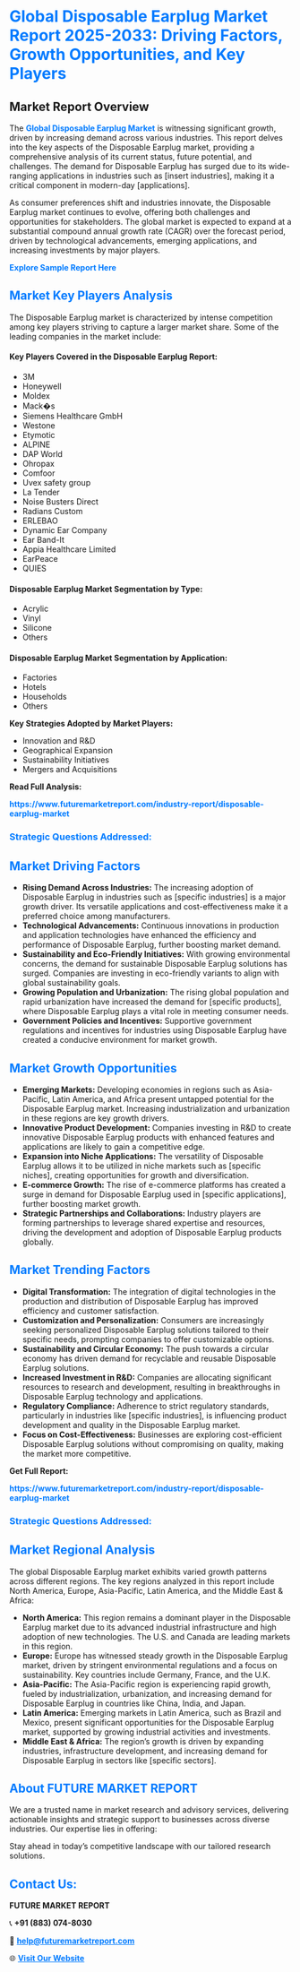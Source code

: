<h1 style="color: #007BFF;">Global Disposable Earplug Market Report 2025-2033: Driving Factors, Growth Opportunities, and Key Players</h1>

<section id="overview">
<h2>Market Report Overview</h2>
<p>The <a href="https://www.futuremarketreport.com/industry-report/disposable-earplug-market" style="color: #007BFF; text-decoration: none;"><strong>Global Disposable Earplug Market</strong></a> is witnessing significant growth, driven by increasing demand across various industries. This report delves into the key aspects of the Disposable Earplug market, providing a comprehensive analysis of its current status, future potential, and challenges. The demand for Disposable Earplug has surged due to its wide-ranging applications in industries such as [insert industries], making it a critical component in modern-day [applications].</p>
<p>As consumer preferences shift and industries innovate, the Disposable Earplug market continues to evolve, offering both challenges and opportunities for stakeholders. The global market is expected to expand at a substantial compound annual growth rate (CAGR) over the forecast period, driven by technological advancements, emerging applications, and increasing investments by major players.</p>
</section>

<section id="overview">
<p><a href="https://www.futuremarketreport.com/request-sample/reportId=55926" style="color: #007BFF; text-decoration: none;"><strong>Explore Sample Report Here</strong></a></p>
</section>

<section id="key-players">
<h2 style="color: #007BFF;">Market Key Players Analysis</h2>
<p>The Disposable Earplug market is characterized by intense competition among key players striving to capture a larger market share. Some of the leading companies in the market include:</p>
<h4>Key Players Covered in the Disposable Earplug Report:</h4>
<ul><li>3M</li><li>Honeywell</li><li>Moldex</li><li>Mack�s</li><li>Siemens Healthcare GmbH</li><li>Westone</li><li>Etymotic</li><li>ALPINE</li><li>DAP World</li><li>Ohropax</li><li>Comfoor</li><li>Uvex safety group</li><li>La Tender</li><li>Noise Busters Direct</li><li>Radians Custom</li><li>ERLEBAO</li><li>Dynamic Ear Company</li><li>Ear Band-It</li><li>Appia Healthcare Limited</li><li>EarPeace</li><li>QUIES</li></ul>
<h4>Disposable Earplug Market Segmentation by Type:</h4>
<ul><li>Acrylic</li><li>Vinyl</li><li>Silicone</li><li>Others</li></ul>

<h4>Disposable Earplug Market Segmentation by Application:</h4>
<ul><li>Factories</li><li>Hotels</li><li>Households</li><li>Others</li></ul>
<p><strong>Key Strategies Adopted by Market Players:</strong></p>
<ul>
<li>Innovation and R&D</li>
<li>Geographical Expansion</li>
<li>Sustainability Initiatives</li>
<li>Mergers and Acquisitions</li>
</ul>
</section>

<section>
<p><strong>Read Full Analysis: </strong></p><a href="https://www.futuremarketreport.com/industry-report/disposable-earplug-market" style="color: #007BFF; text-decoration: none;"><strong>https://www.futuremarketreport.com/industry-report/disposable-earplug-market</strong></a>
<h3 style="color: #007BFF;">Strategic Questions Addressed:</h3>
</section>

<section id="driving-factors">
<h2 style="color: #007BFF;">Market Driving Factors</h2>
<ul>
<li><strong>Rising Demand Across Industries:</strong> The increasing adoption of Disposable Earplug in industries such as [specific industries] is a major growth driver. Its versatile applications and cost-effectiveness make it a preferred choice among manufacturers.</li>
<li><strong>Technological Advancements:</strong> Continuous innovations in production and application technologies have enhanced the efficiency and performance of Disposable Earplug, further boosting market demand.</li>
<li><strong>Sustainability and Eco-Friendly Initiatives:</strong> With growing environmental concerns, the demand for sustainable Disposable Earplug solutions has surged. Companies are investing in eco-friendly variants to align with global sustainability goals.</li>
<li><strong>Growing Population and Urbanization:</strong> The rising global population and rapid urbanization have increased the demand for [specific products], where Disposable Earplug plays a vital role in meeting consumer needs.</li>
<li><strong>Government Policies and Incentives:</strong> Supportive government regulations and incentives for industries using Disposable Earplug have created a conducive environment for market growth.</li>
</ul>
</section>

<section id="growth-opportunities">
<h2 style="color: #007BFF;">Market Growth Opportunities</h2>
<ul>
<li><strong>Emerging Markets:</strong> Developing economies in regions such as Asia-Pacific, Latin America, and Africa present untapped potential for the Disposable Earplug market. Increasing industrialization and urbanization in these regions are key growth drivers.</li>
<li><strong>Innovative Product Development:</strong> Companies investing in R&D to create innovative Disposable Earplug products with enhanced features and applications are likely to gain a competitive edge.</li>
<li><strong>Expansion into Niche Applications:</strong> The versatility of Disposable Earplug allows it to be utilized in niche markets such as [specific niches], creating opportunities for growth and diversification.</li>
<li><strong>E-commerce Growth:</strong> The rise of e-commerce platforms has created a surge in demand for Disposable Earplug used in [specific applications], further boosting market growth.</li>
<li><strong>Strategic Partnerships and Collaborations:</strong> Industry players are forming partnerships to leverage shared expertise and resources, driving the development and adoption of Disposable Earplug products globally.</li>
</ul>
</section>

<section id="trending-factors">
<h2 style="color: #007BFF;">Market Trending Factors</h2>
<ul>
<li><strong>Digital Transformation:</strong> The integration of digital technologies in the production and distribution of Disposable Earplug has improved efficiency and customer satisfaction.</li>
<li><strong>Customization and Personalization:</strong> Consumers are increasingly seeking personalized Disposable Earplug solutions tailored to their specific needs, prompting companies to offer customizable options.</li>
<li><strong>Sustainability and Circular Economy:</strong> The push towards a circular economy has driven demand for recyclable and reusable Disposable Earplug solutions.</li>
<li><strong>Increased Investment in R&D:</strong> Companies are allocating significant resources to research and development, resulting in breakthroughs in Disposable Earplug technology and applications.</li>
<li><strong>Regulatory Compliance:</strong> Adherence to strict regulatory standards, particularly in industries like [specific industries], is influencing product development and quality in the Disposable Earplug market.</li>
<li><strong>Focus on Cost-Effectiveness:</strong> Businesses are exploring cost-efficient Disposable Earplug solutions without compromising on quality, making the market more competitive.</li>
</ul>
</section>

<section>
<p><strong>Get Full Report: </strong></p><a href="https://www.futuremarketreport.com/industry-report/disposable-earplug-market" style="color: #007BFF; text-decoration: none;"><strong>https://www.futuremarketreport.com/industry-report/disposable-earplug-market</strong></a>
<h3 style="color: #007BFF;">Strategic Questions Addressed:</h3>
</section>


<section id="regional-analysis">
<h2 style="color: #007BFF;">Market Regional Analysis</h2>
<p>The global Disposable Earplug market exhibits varied growth patterns across different regions. The key regions analyzed in this report include North America, Europe, Asia-Pacific, Latin America, and the Middle East & Africa:</p>
<ul>
<li><strong>North America:</strong> This region remains a dominant player in the Disposable Earplug market due to its advanced industrial infrastructure and high adoption of new technologies. The U.S. and Canada are leading markets in this region.</li>
<li><strong>Europe:</strong> Europe has witnessed steady growth in the Disposable Earplug market, driven by stringent environmental regulations and a focus on sustainability. Key countries include Germany, France, and the U.K.</li>
<li><strong>Asia-Pacific:</strong> The Asia-Pacific region is experiencing rapid growth, fueled by industrialization, urbanization, and increasing demand for Disposable Earplug in countries like China, India, and Japan.</li>
<li><strong>Latin America:</strong> Emerging markets in Latin America, such as Brazil and Mexico, present significant opportunities for the Disposable Earplug market, supported by growing industrial activities and investments.</li>
<li><strong>Middle East & Africa:</strong> The region’s growth is driven by expanding industries, infrastructure development, and increasing demand for Disposable Earplug in sectors like [specific sectors].</li>
</ul>
</section>

<footer>
<h2 style="color: #007BFF;">About FUTURE MARKET REPORT</h2>
<p>We are a trusted name in market research and advisory services, delivering actionable insights and strategic support to businesses across diverse industries. Our expertise lies in offering:</p>

<p>Stay ahead in today’s competitive landscape with our tailored research solutions.</p>

<h2 style="color: #007BFF;">Contact Us:</h2>
<p><strong>FUTURE MARKET REPORT</strong></p>
<p>📞 <strong>+91 (883) 074-8030</strong></p>
<p>📧 <strong><a href="mailto:help@futuremarketreport.com" style="color: #007BFF;">help@futuremarketreport.com</a></strong></p>
<p>🌐 <strong><a href="https://www.futuremarketreport.com/" style="color: #007BFF;">Visit Our Website</a></strong></p>
</footer>